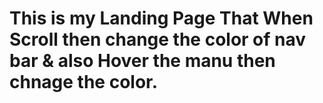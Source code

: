 # This is my Landing Page That When Scroll then change the color of nav bar & also Hover the manu then chnage the color.